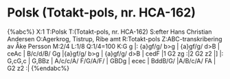 # Polsk (Totakt-pols, nr. HCA-162)

{%abc%}
X:1
T:Polsk
T:(Totakt-pols, nr. HCA-162)
S:efter Hans Christian Andersen
O:Agerkrog, Tistrup, Ribe amt
R:Totakt-pols
Z:ABC-transkribering av Åke Persson
M:2/4
L:1/8
Q:1/4=100
K:G
g |: {a}gf/g/ b>g | {a}gf/g/ d>B | ceAc | B/c/d/B/ Gg |{a}gf/g/ b>g | {a}gf/g/ d>B | cedF |1 G2 zg :|2 G2 z2 |]
|: G,cG,c | G,BBz | A/c/c/A/ F/G/A/F/ | GBDg | ecec | BddB/G/ |A/B/c/A/ FA | G2 z2 :|
{%endabc%}

